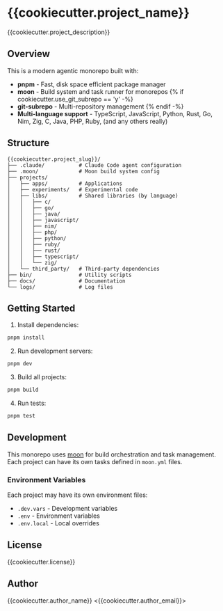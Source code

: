 # {{cookiecutter.project_name}}

{{cookiecutter.project_description}}

## Overview

This is a modern agentic monorepo built with:

- **pnpm** - Fast, disk space efficient package manager
- **moon** - Build system and task runner for monorepos
{% if cookiecutter.use_git_subrepo == 'y' -%}
- **git-subrepo** - Multi-repository management
{% endif -%}
- **Multi-language support** - TypeScript, JavaScript, Python, Rust, Go, Nim, Zig, C, Java, PHP, Ruby, (and any others really)

## Structure

```
{{cookiecutter.project_slug}}/
├── .claude/           # Claude Code agent configuration
├── .moon/             # Moon build system config
├── projects/
│   ├── apps/          # Applications
│   ├── experiments/   # Experimental code
│   ├── libs/          # Shared libraries (by language)
│   │   ├── c/
│   │   ├── go/
│   │   ├── java/
│   │   ├── javascript/
│   │   ├── nim/
│   │   ├── php/
│   │   ├── python/
│   │   ├── ruby/
│   │   ├── rust/
│   │   ├── typescript/
│   │   └── zig/
│   └── third_party/   # Third-party dependencies
├── bin/               # Utility scripts
├── docs/              # Documentation
└── logs/              # Log files
```

## Getting Started

1. Install dependencies:
```bash
pnpm install
```

2. Run development servers:
```bash
pnpm dev
```

3. Build all projects:
```bash
pnpm build
```

4. Run tests:
```bash
pnpm test
```

## Development

This monorepo uses [moon](https://moonrepo.dev/) for build orchestration and task management. Each project can have its own tasks defined in `moon.yml` files.

### Environment Variables

Each project may have its own environment files:
- `.dev.vars` - Development variables
- `.env` - Environment variables
- `.env.local` - Local overrides

## License

{{cookiecutter.license}}

## Author

{{cookiecutter.author_name}} <{{cookiecutter.author_email}}>